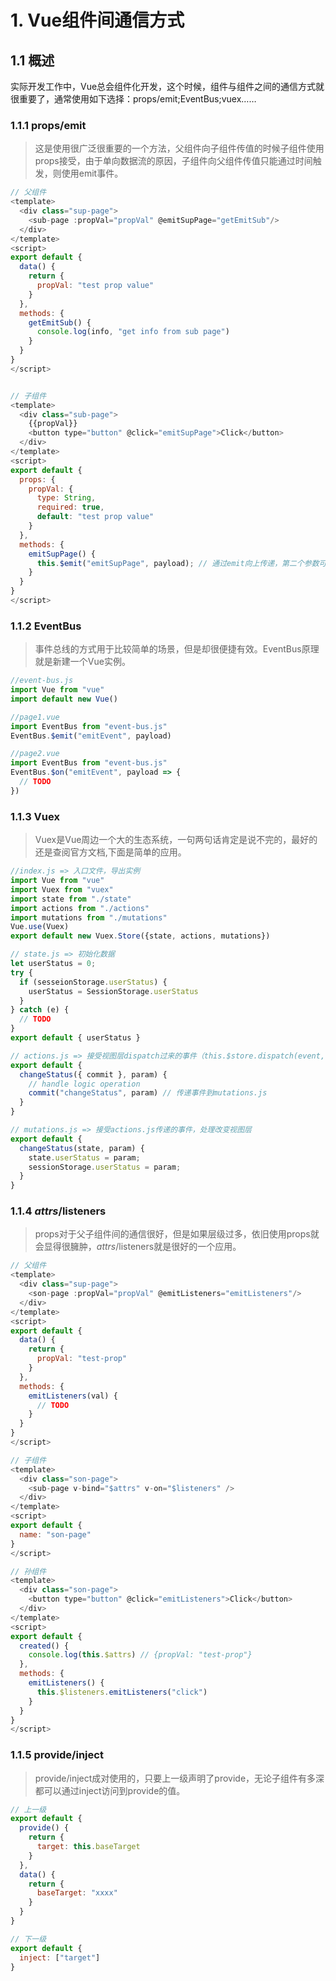 # 1. Vue组件间通信方式

## 1.1 概述

实际开发工作中，Vue总会组件化开发，这个时候，组件与组件之间的通信方式就很重要了，通常使用如下选择：props/emit;EventBus;vuex……

### 1.1.1 props/emit

> 这是使用很广泛很重要的一个方法，父组件向子组件传值的时候子组件使用props接受，由于单向数据流的原因，子组件向父组件传值只能通过时间触发，则使用emit事件。

```js
// 父组件
<template>
  <div class="sup-page">
    <sub-page :propVal="propVal" @emitSupPage="getEmitSub"/>
  </div>
</template>
<script>
export default {
  data() {
    return {
      propVal: "test prop value"
    }
  },
  methods: {
    getEmitSub() {
      console.log(info, "get info from sub page")
    }
  }
}
</script>


// 子组件
<template>
  <div class="sub-page">
    {{propVal}}
    <button type="button" @click="emitSupPage">Click</button>
  </div>
</template>
<script>
export default {
  props: {
    propVal: {
      type: String,
      required: true,
      default: "test prop value"
    }
  },
  methods: {
    emitSupPage() {
      this.$emit("emitSupPage", payload); // 通过emit向上传递，第二个参数可以是任何类型的值
    }
  }
}
</script>
```

### 1.1.2 EventBus

> 事件总线的方式用于比较简单的场景，但是却很便捷有效。EventBus原理就是新建一个Vue实例。

```js
//event-bus.js
import Vue from "vue"
import default new Vue()

//page1.vue
import EventBus from "event-bus.js"
EventBus.$emit("emitEvent", payload)

//page2.vue
import EventBus from "event-bus.js"
EventBus.$on("emitEvent", payload => {
  // TODO
})
```

### 1.1.3 Vuex

> Vuex是Vue周边一个大的生态系统，一句两句话肯定是说不完的，最好的还是查阅官方文档,下面是简单的应用。

```js
//index.js => 入口文件，导出实例
import Vue from "vue"
import Vuex from "vuex"
import state from "./state"
import actions from "./actions"
import mutations from "./mutations"
Vue.use(Vuex)
export default new Vuex.Store({state, actions, mutations})

// state.js => 初始化数据
let userStatus = 0;
try {
  if (sesseionStorage.userStatus) {
    userStatus = SessionStorage.userStatus
  }
} catch (e) {
  // TODO
}
export default { userStatus }

// actions.js => 接受视图层dispatch过来的事件（this.$store.dispatch(event, payload)）
export default {
  changeStatus({ commit }, param) {
    // handle logic operation
    commit("changeStatus", param) // 传递事件到mutations.js
  }
}

// mutations.js => 接受actions.js传递的事件，处理改变视图层
export default {
  changeStatus(state, param) {
    state.userStatus = param;
    sessionStorage.userStatus = param;
  }
}
```

### 1.1.4 $attrs/$listeners

> props对于父子组件间的通信很好，但是如果层级过多，依旧使用props就会显得很臃肿，$attrs/$listeners就是很好的一个应用。

```js
// 父组件
<template>
  <div class="sup-page">
    <son-page :propVal="propVal" @emitListeners="emitListeners"/>
  </div>
</template>
<script>
export default {
  data() {
    return {
      propVal: "test-prop"
    }
  },
  methods: {
    emitListeners(val) {
      // TODO
    }
  }
}
</script>

// 子组件
<template>
  <div class="son-page">
    <sub-page v-bind="$attrs" v-on="$listeners" />
  </div>
</template>
<script>
export default {
  name: "son-page"
}
</script>

// 孙组件
<template>
  <div class="son-page">
    <button type="button" @click="emitListeners">Click</button>
  </div>
</template>
<script>
export default {
  created() {
    console.log(this.$attrs) // {propVal: "test-prop"}
  },
  methods: {
    emitListeners() {
      this.$listeners.emitListeners("click")
    }
  }
}
</script>
```

### 1.1.5 provide/inject

> provide/inject成对使用的，只要上一级声明了provide，无论子组件有多深都可以通过inject访问到provide的值。

```js
// 上一级
export default {
  provide() {
    return {
      target: this.baseTarget
    }
  },
  data() {
    return {
      baseTarget: "xxxx"
    }
  }
}

// 下一级
export default {
  inject: ["target"]
}
```